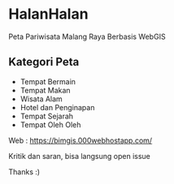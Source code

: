 # HalanHalan
Peta Pariwisata Malang Raya Berbasis WebGIS

## Kategori Peta
- Tempat Bermain
- Tempat Makan
- Wisata Alam
- Hotel dan Penginapan
- Tempat Sejarah
- Tempat Oleh Oleh

Web : https://bimgis.000webhostapp.com/

Kritik dan saran, bisa langsung open issue

Thanks :)
